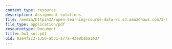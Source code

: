 ```yaml
---
content_type: resource
description: Assignment solutions.
file: /media/https%3A/open-learning-course-data-rc.s3.amazonaws.com/3-052-nanomechanics-of-materials-and-biomaterials-spring-2007/02e4f2c31356ab31a77a43e8baba1e37_hw1_sol.pdf
file_type: application/pdf
resourcetype: Document
title: hw1_sol.pdf
uid: 02e4f2c3-1356-ab31-a77a-43e8baba1e37
---
```

